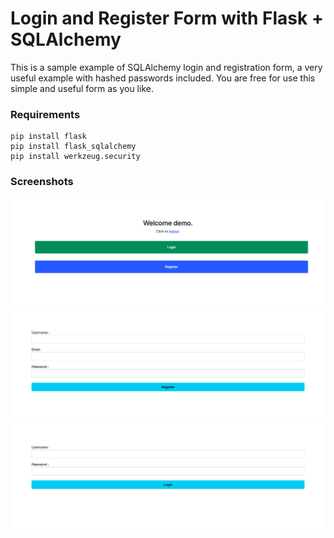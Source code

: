 
# Login and Register Form with Flask + SQLAlchemy


This is a sample example of SQLAlchemy login and registration form, a very useful example with hashed passwords included.
You are free for use this simple and useful form as you like.


### Requirements

    pip install flask
    pip install flask_sqlalchemy
    pip install werkzeug.security



### Screenshots
![Home Page](https://github.com/arnonrdp/sqlalchemy-sample-login-register/blob/master/public/index.png?raw=true)
![Register Form](https://github.com/arnonrdp/sqlalchemy-sample-login-register/blob/master/public/register.png?raw=true)
![Login Form](https://github.com/arnonrdp/sqlalchemy-sample-login-register/blob/master/public/login.png?raw=true)
